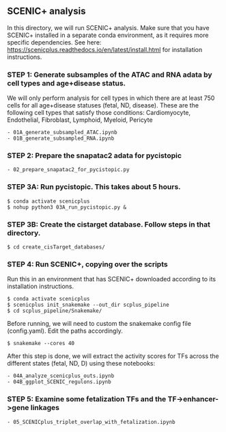 ## SCENIC+ analysis

In this directory, we will run SCENIC+ analysis.
Make sure that you have SCENIC+ installed in a separate conda environment, as it requires more specific dependencies. See here: https://scenicplus.readthedocs.io/en/latest/install.html for installation instructions.

### STEP 1: Generate subsamples of the ATAC and RNA adata by cell types and age+disease status. 

We will only perform analysis for cell types in which there are at least 750 cells for all age+disease statuses (fetal, ND, disease). These are the following cell types that satisfy those conditions: Cardiomyocyte, Endothelial, Fibroblast, Lymphoid, Myeloid, Pericyte
```
- 01A_generate_subsampled_ATAC.ipynb
- 01B_generate_subsampled_RNA.ipynb
```

### STEP 2: Prepare the snapatac2 adata for pycistopic
```
- 02_prepare_snapatac2_for_pycistopic.py
```

### STEP 3A: Run pycistopic. This takes about 5 hours.
```
$ conda activate scenicplus
$ nohup python3 03A_run_pycistopic.py &
```
### STEP 3B: Create the cistarget database. Follow steps in that directory.
```
$ cd create_cisTarget_databases/
```

### STEP 4: Run SCENIC+, copying over the scripts
Run this in an environment that has SCENIC+ downloaded according to its installation instructions. 
```
$ conda activate scenicplus
$ scenicplus init_snakemake --out_dir scplus_pipeline
$ cd scplus_pipeline/Snakemake/
```

Before running, we will need to custom the snakemake config file (config.yaml). Edit the paths accordingly.
```
$ snakemake --cores 40
```

After this step is done, we will extract the activity scores for TFs across the different states (fetal, ND, D) using these notebooks:
```
- 04A_analyze_scenicplus_outs.ipynb
- 04B_ggplot_SCENIC_regulons.ipynb
```

### STEP 5: Examine some fetalization TFs and the TF->enhancer->gene linkages
```
- 05_SCENICplus_triplet_overlap_with_fetalization.ipynb
```
